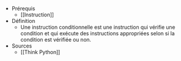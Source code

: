 - Prérequis
	- [[Instruction]]
- Définition
	-	Une instruction conditionnelle est une instruction qui vérifie une condition et qui exécute des instructions appropriées selon si la condition est vérifiée ou non.
- Sources
	- [[Think Python]]
